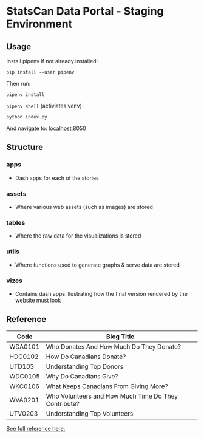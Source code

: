 # StatsCan Data Portal - Staging Environment

## Usage

Install pipenv if not already installed:

`pip install --user pipenv`

Then run:

`pipenv install`

`pipenv shell` (activiates venv)

`python index.py`

And navigate to: [localhost:8050](localhost:8050)

## Structure

### apps

- Dash apps for each of the stories

### assets

- Where various web assets (such as images) are stored

### tables

- Where the raw data for the visualizations is stored

### utils

- Where functions used to generate graphs & serve data are stored

### vizes

- Contains dash apps illustrating how the final version rendered by the website must look

## Reference

| Code    | Blog Title                                           |
| ------- | ---------------------------------------------------- |
| WDA0101 | Who Donates And How Much Do They Donate?             |
| HDC0102 | How Do Canadians Donate?                             |
| UTD103  | Understanding Top Donors                             |
| WDC0105 | Why Do Canadians Give?                               |
| WKC0106 | What Keeps Canadians From Giving More?               |
| WVA0201 | Who Volunteers and How Much Time Do They Contribute? |
| UTV0203 | Understanding Top Volunteers                         |

[See full reference here.](https://docs.google.com/document/d/1eU3A8B6lnt5WAGv63xGwjQ_cgT90bfARafgWELqKmS0/edit)
